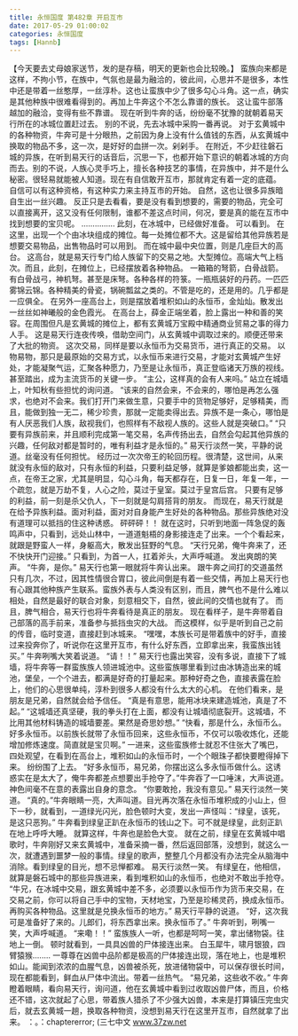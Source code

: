 ```yaml
---
title: 永恒国度 第482章 开启互市
date: 2017-05-29 01:00:02
categories: 永恒国度
tags: [Hannb]
---
```


【今天要去丈母娘家送节，发的是存稿，明天的更新也会比较晚。】
蛮族向来都是这样，不拘小节，在族中，气氛也是最为融洽的，彼此间，心思并不是很多，本性中还是带着一丝憨厚，一丝淳朴。这也让蛮族中少了很多勾心斗角。这一点，确实是其他种族中很难看得到的。再加上牛奔这个不怎么靠谱的族长。
这让蛮牛部落越加的融洽，变得有些不靠谱。
现在听到牛奔的话，纷纷毫不犹豫的就朝着易天行所在的冰城位置赶过去。
别的不说，先去冰城中采购一番再说。
对于玄黄城中的各种物资，牛奔可是十分眼热，之前因为身上没有什么值钱的东西，从玄黄城中换取的物品不多，这一次，是好好的血拼一次。剁剁手。
在附近，不少赶往磐石城的异族，在听到易天行的话音后，沉思一下，也都开始下意识的朝着冰城的方向而去。别的不说，人族心灵手巧上，擅长各种技艺的事情，在异族中，并不是什么秘密。很轻易就能被人知道。现在有自信敢开互市，那就肯定有着一定的底蕴。
自信可以有这种资格，有这种实力来主持互市的开始。
自然，这也让很多异族暗自生出一丝兴趣。
反正只是去看看，要是没有看到想要的，需要的物品，完全可以直接离开，这又没有任何限制，谁都不差这点时间，何况，要是真的能在互市中找到想要的宝贝呢。
...............
此刻，在冰城中，已经做好准备。
可以看到。
在这里，出现一个个由冰块组成的摊位。每一处摊位都不大。这是留给其他异族若是想要交易物品，出售物品时可以用到。
而在城中最中央位置，则是几座巨大的高台。
这高台，就是易天行专门给人族留下的交易之地。大型摊位。高端大气上档次。而且，此刻，在摊位上，已经摆放着各种物品。
一箱箱的弩箭，白骨战箭。有白骨战弓，神机弩。甚至是床弩。各种各样的符箓。一瓶瓶装好的丹药。一匹匹雾锦云锦。各种精美的骨瓷，锅碗瓢盆之类的。不管是吃的，还是用的。几乎都是一应俱全。
在另外一座高台上，则是摆放着堆积如山的永恒币，金灿灿。散发出一丝丝如神曦般的金色霞光。
在高台上，薛金正端坐着，脸上露出一种和善的笑容。在周围但凡是玄黄城的摊位上，都有玄黄城万宝殿中精通商业贸易之事的得力人手。
这是易天行连夜传唤，借助空间门，从玄黄城中调取过来的。顺便还带来了大批的物资。
这次交易，同样是要以永恒币为交易货币，进行真正的交易。
以物易物，那只是最原始的交易方式，以永恒币来进行交易，才能对玄黄城产生好处，才能凝聚气运，汇聚各种愿力，乃至是让永恒币，真正登临诸天万族的视线。甚至踏出，成为主流货币的关键一步。
“主公，这样真的会有人来吗。”
站立在城墙上，叶知秋有些担忧的询问道。
“该来的自然会来，不会来的，哪怕是再怎么强求，也绝对不会来。我们打开门来做生意，只要手中的货物足够好，足够精美，而且，能做到独一无二，稀少珍贵，那就一定能卖得出去。异族不是一条心，哪怕是有人厌恶我们人族，敌视我们，也照样有不敌视人族的。这些人就是突破口。”
“只要有异族前来，并且顺利完成第一笔交易，名声传扬出去，自然会勾起其他异族的兴趣，任何敌对都是暂时的，唯有利益才是永恒的。”
易天行淡然一笑，平静的说道。丝毫没有任何担忧。
经历过一次次帝王的轮回历程。很清楚，这世间，从来就没有永恒的敌对，只有永恒的利益，只要利益足够，就算是爹娘都能出卖，这一点，在帝王之家，尤其是明显，勾心斗角，每天都存在，日复一日，年复一年，一个疏忽，就是万劫不复，人心之险，莫过于皇室。莫过于皇宫后宫。
只要有足够的利益，前一刻是杀父仇人，下一刻就是勾肩搭背的朋友。
而现在，易天行就是在给予异族利益。面对利益，面对对自身能产生好处的各种物品。那些异族绝对没有道理可以抵挡的住这种诱惑。
砰砰砰！！
就在这时，只听到地面一阵急促的轰鸣声中，只看到，远处山林中，一道道魁梧的身影接连走了出来。一个个看起来，就跟是野蛮人一样，身躯高大，散发出狂野的气息。
“天行兄弟，俺牛奔来了，还不快快开门迎接。”
只看到，为首一人，扛着斧头，大声呼喊道。
发出爽朗的笑声。
“牛奔，是你。”
易天行也第一眼就将牛奔认出来。
跟牛奔之间打的交道虽然只有几次，不过，因其性情很合胃口，彼此间倒是有着一些交情，再加上易天行也有心跟其他种族产生联系。蛮族外表与人类没有区别，而且，脾气也不是什么难以相处，自然是最好的联合对象，刻意相交下，自然，彼此间的交情也就有了。
而且，脾气相合，易天行也将牛奔看待是真正的朋友。
现在看样子，是牛奔带着自己部落的高手前来，准备参与抵挡虫灾的大战。
而这模样，似乎是听到自己之前的传音，临时变道，直接赶到冰城来。
“嘿嘿，本族长可是带着族中的好手，直接过来投奔你了，听说你在这里开互市，有什么好东西，立即拿出来，我蛮族出钱买。”
牛奔咧嘴大笑着说道。
“请！！”
易天行也露出笑容，没有多说，直接下了城墙，将牛奔等一群蛮族族人领进城池中。这些蛮族哪里看到过由冰铸造出来的城池，堡垒，一个个进去，都满是好奇的打量起来。那种好奇之色，直接表露在脸上，他们的心思很单纯，淳朴到很多人都没有什么太大的心机。
在他们看来，是朋友是兄弟，自然就会给予信任。
“真是有意思，能用冰块来建造城池，真是了不起。”
“这城墙还真坚硬，我的拳头打在上面，都没有让城墙彻底裂开。这城墙，不比用其他材料铸造的城墙要差。果然是奇思妙想。”
“快看，那是什么，永恒币么。好多永恒币。以前族长就带了永恒币回来，这些永恒币，不仅可以吸收炼化，还能增加修炼速度。简直就是宝贝啊。”
一进来，这些蛮族修士就忍不住张大了嘴巴，四处观望，在看到在高台上，堆积如山的永恒币时，一个个眼珠子都快要瞪得掉下来。
纷纷围了上去。
“好多永恒币，易兄弟，你摆出这么多永恒币做什么。这诱惑实在是太大了，俺牛奔都差点想要出手抢夺了。”牛奔吞了一口唾沫，大声说道。
神色间毫不在意的表露出自身的意念。
“你要敢抢，我没有意见。”
易天行淡然一笑道。
“真的。”牛奔眼睛一亮，大声叫道。目光再次落在永恒币堆积成的小山上，但下一秒，就看到，一道绿光闪光，脸色顿时大变，发出一声怪叫：“绿皇，该死，是这只恶狗。”
牛奔看到绿皇正趴在永恒币的钱山之下。可不就是绿皇，此刻正趴在地上呼呼大睡。
就算这样，牛奔也是脸色大变。
就在之前，绿皇在玄黄城中唱歌时，牛奔刚好又来玄黄城中，准备采摘一番，然后返回部落，没想到，就这么一次，就遭遇到噩梦一般的事情。绿皇的歌声，整整几个月都没有办法完全从脑海中消除。看到绿皇的目光，想不忌惮都难。
易天行淡然一笑。
有绿皇在，他相信，就算是磐石城中的那些异族进来，看到堆积如山的永恒币，也绝对不敢出手抢夺。
“牛兄，在冰城中交易，跟玄黄城中差不多，必须要以永恒币作为货币来交易，在交易之前，你可以将自己手中的宝物，天材地宝，乃至是珍稀灵药，换成永恒币。再购买各种物品。这里就是兑换永恒币的地方。”
易天行平静的说道。
“好，这次我可是准备好了来的。儿郎们，将东西拿出来。换永恒币了。”
牛奔听到，咧嘴一笑，大声呼喊道。
“来嘞！！”
蛮族族人一听，也都是呵呵一笑，拿出储物袋。往地上一倒。
顿时就看到，一具具凶兽的尸体接连出来。
白玉犀牛，啸月银狼，四臂猿猴........
一尊尊在凶兽中品阶都是极高的尸体接连出现，落在地上，也是堆积如山。能闻到浓浓的血腥气息，凶兽被杀死，放进储物袋中，可以保存很长时间，现在都能看到，鲜血从尸体中流出。带着一丝热气。
“易兄弟，这些收不收。”
牛奔瞪着眼睛，看向易天行，询问道，他在玄黄城中看到过收取凶兽尸体，而且，价格还不错，这次就起了心思，带着族人猎杀了不少强大凶兽，本来是打算镇压完虫灾后，就去玄黄城一趟，换取各种物资，没想到易天行在这里开互市，自然就拿了出来。
：。：chaptererror;
(三七中文 www.37zw.net